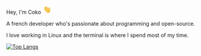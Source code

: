 Hey, I'm Coko <img src="./images/hi.gif" width="25" />

A french developer who's passionate about programming and open-source.

I love working in Linux and the terminal is where I spend most of my time.

[![Top Langs](https://github-readme-stats.vercel.app/api/top-langs?username=coko7&layout=donut&theme=tokyonight)](https://github.com/anuraghazra/github-readme-stats)
